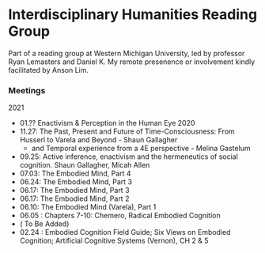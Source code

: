 # Interdisciplinary Humanities Reading Group
Part of a reading group at Western Michigan University, led by professor Ryan Lemasters and Daniel K. My remote presenence or involvement kindly facilitated by Anson Lim.


### Meetings
2021
- 01.?? Enactivism & Perception in the Human Eye 
2020
- 11.27: The Past, Present and Future of Time-Consciousness: From Husserl to Varela and Beyond - Shaun Gallagher
  - and Temporal experience from a 4E perspective - Melina Gastelum
- 09.25: Active inference, enactivism and the hermeneutics of social cognition. Shaun Gallagher, Micah Allen
- 07.03: The Embodied Mind, Part 4
- 06.24: The Embodied Mind, Part 3
- 06.17: The Embodied Mind, Part 3
- 06.17: The Embodied Mind, Part 2
- 06.10: The Embodied Mind (Varela), Part 1
- 06.05 : Chapters 7-10: Chemero, Radical Embodied Cognition
- ( To Be Added)
- 02.24 : Embodied Cognition Field Guide; Six Views on Embodied Cognition; Artificial Cognitive Systems (Vernon), CH 2 & 5
